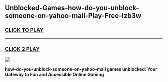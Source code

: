 
## Unblocked-Games-how-do-you-unblock-someone-on-yahoo-mail-Play-Free-lzb3w
<h3>
<a href="https://premium76.site?title=how-do-you-unblock-someone-on-yahoo-mail&ref=19M">CLICK TO PLAY</a></h3>
<hr>

<h3>
<a href="https://premium76.site?title=how-do-you-unblock-someone-on-yahoo-mail&ref=19M">CLICK 2 PLAY</a>
  
</h3>

<a href="https://premium76.site?title=how-do-you-unblock-someone-on-yahoo-mail&ref=19M"><img src="https://clearcache.store/games.png"></a>


**how-do-you-unblock-someone-on-yahoo-mail games unblocked: Your Gateway to Fun and Accessible Online Gaming**
